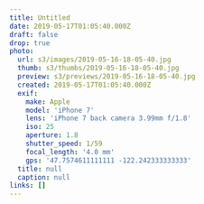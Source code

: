 ```yaml
---
title: Untitled
date: 2019-05-17T01:05:40.000Z
draft: false
drop: true
photo:
  url: s3/images/2019-05-16-18-05-40.jpg
  thumb: s3/thumbs/2019-05-16-18-05-40.jpg
  preview: s3/previews/2019-05-16-18-05-40.jpg
  created: 2019-05-17T01:05:40.000Z
  exif:
    make: Apple
    model: 'iPhone 7'
    lens: 'iPhone 7 back camera 3.99mm f/1.8'
    iso: 25
    aperture: 1.8
    shutter_speed: 1/59
    focal_length: '4.0 mm'
    gps: '47.7574611111111 -122.242333333333'
  title: null
  caption: null
links: []
---
```

